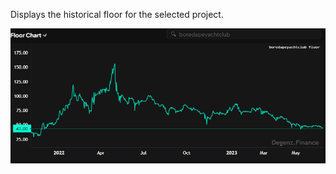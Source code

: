

Displays the historical floor for the selected project.

![FloorChart inf](image_home/FloorChart.png)

